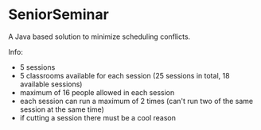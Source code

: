 # SeniorSeminar
A Java based solution to minimize scheduling conflicts.

Info:
- 5 sessions
- 5 classrooms available for each session (25 sessions in total, 18 available sessions)
- maximum of 16 people allowed in each session
- each session can run a maximum of 2 times (can't run two of the same session at the same time)
- if cutting a session there must be a cool reason
